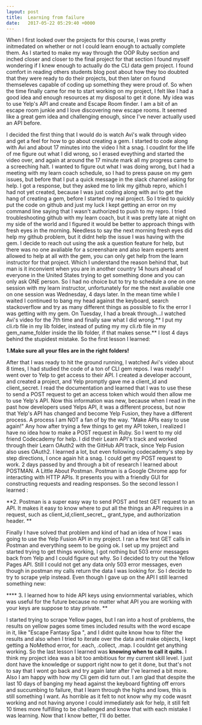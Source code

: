 ```yaml
---
layout: post
title:  Learning from failure
date:   2017-05-22 05:29:40 +0000
---
```



When I first looked over the projects for this course, I was pretty initmedated on whether or not I could learn enough to actually complete them. As I started to make my way through the OOP Ruby section and inched closer and closer to the final project for that section I found myself wondering if I knew enough to actually do the CLI data gem project. I found comfort in reading others students blog post about how they too doubted that they were ready to do their projects, but then later on found themseleves capable of coding up something they were proud of. So when the time finally came for me to start working on my project, I felt like I had a good idea and enough resources at my disposal to get it done. My idea was to use Yelp's API and create and Escape Room finder. I am a bit of an escape room junkie and I love discovering new escape rooms. It seemed like a great gem idea and challenging enough, since I've never actually used an API before.

I decided the first thing that I would do is watch Avi's walk through video and get a feel for how to go about creating a gem. I started to code along with Avi and about 17 minutes into the video I hit a snag. I coudlnt for the life of me figure out what I did wrong, so I erased eveything and started the video over, and again at around the 17 minute mark all my progress came to a screeching halt. I wanted to figure out what I was doing wrong, but I had a meeting with my learn coach schedule, so I had to press pause on my gem issues, but before that I put a quick message in the slack channel asking for help. I got a response, but they asked me to link my github repro, which I had not yet created, because I was just coding along with avi to get the hang of creating a gem, before I started my real project. So I tried to quickly put the code on github and just my luck I kept getting an error on my command line saying that I wasn't authorized to push to my repro. I tried troubleshooting github with my learn coach, but it was pretty late at night on my side of the world and I figured it would be better to approach things with fresh eyes in the morning. Needless to say the next morning fresh eyes did help my github problem, but it didnt help the issue I was having with the gem. I decide to reach out using the ask a question feature for help, but there was no one avaliable for a screenshare and also learn experts arent allowed to help at all with the gem, you can only get help from the learn instructor for that project. Which I understand the reason behind that, but man is it inconvient when you are in another country 14 hours ahead of everyone in the United States trying to get something done and you can only ask ONE person. So I had no choice but to try to schedule a one on one session with my learn instructor, unfortunately for me the next avaliable one on one session was Wednesday, 4 days later. In the mean time while I waited I continued to bang my head against the keyboard, search stackoverflow and try as many different things as possible to fix the error I was getting with my gem. On Tuesday, I had a break through...I watched Avi's video for the 7th time and finally saw what I did wrong.** I put my cli.rb file in my lib folder, instead of puting my my cli.rb file in my gem_name_folder inside the lib folder, if that makes sense.** I lost 4 days behind the stupidest mistake. So the first lesson I learned: 

**1.Make sure all your files are in the right folders!**

After that I was ready to hit the ground running, I watched Avi's video about 8 times, I had studied the code of a ton of CLI gem repos. I was ready! I went over to Yelp to get access to their API. I created a developer account, and created a project, and Yelp promptly gave me a client_id and client_secret. I read the documentation and learned that I was to use these to send a POST request to get an access token which would then allow me to use Yelp's API. Now this information was new, because when I read in the past how developers used Yelps API, it was a different process, but now that Yelp's API has changed and become Yelp Fusion, they have a different process. A process I am NOT a fan of by the way. "Make APIs easy to use again!" Any how after trying a few things to get my API token, I realized I have no idea how to make a POST request in Ruby. So I went to my old friend Codecademy for help. I did their Learn API's track and worked through their Learn OAuth2 with the GitHub API track, since Yelp Fusion also uses OAuth2. I learned a lot, but even following codecademy's step by step directions, I once again hit a snag. I could get my POST request to work. 2 days passed by and through a bit of research I learned about POSTMAN. A Little About Postman. Postman is a Google Chrome app for interacting with HTTP APIs. It presents you with a friendly GUI for constructing requests and reading responses. So the second lesson I learned : 

**2. Postman is a super easy way to send POST and test GET request to an API. It makes it easy to know where to put all the things an API requires in a request, such as client_id,client_secret_, grant_type, and authorization header. **

Finally I have solved that problem and kind of had an idea of how I was going to use the Yelp Fusion API in my project. I ran a few test GET calls in Postman and everything seem to be going ok. I set up my project and started trying to get things working, I got nothing but 503 error messages back from Yelp and I could figure out why. So I decided to try out the Yellow Pages API. Still I could not get any data only 503 error messages, even though in postman my calls return the data I was looking for. So I decide to try to scrape yelp instead. Even though I gave up on the API I still learned something new:

**** 3. I learned how to hide API keys using enviornmental variables, which was useful for the future because no matter what API you are working with your keys are suppose to stay private. **

I started trying to scrape Yellow pages, but I ran into a host of problems, the results on yellow pages some times included results with the word escape in it, like "Escape Fantasy Spa ", and I didnt quite know how to filter the results and also when I tried to iterate over the data and make objects, I kept getting a NoMethod error, for .each, .collect, .map. I couldnt get anything working. So the last lesson I learned was **knowing when to call it quits.** I think my project idea was a bit too ambitious for my current skill level. I just dont have the knowledge or support right now to get it done, but that's not to say that I wont go back and try again later after I've learned a bit more. Also I am happy with how my Cli gem did turn out.  I am glad that despite the last 10 days of banging my head against the keyboard fighting off errors and succumbing to failure, that I learn through the highs and lows, this is still something I want. As horrible as it felt to not know why my code wasnt working and not having anyone I could immediately ask for help, it still felt 10 times more fulfilling to be challenged and know that with each mistake I was learning. Now that I know better, I'll do better.

